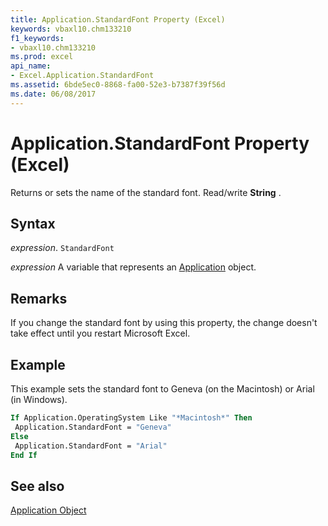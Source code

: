 ```yaml
---
title: Application.StandardFont Property (Excel)
keywords: vbaxl10.chm133210
f1_keywords:
- vbaxl10.chm133210
ms.prod: excel
api_name:
- Excel.Application.StandardFont
ms.assetid: 6bde5ec0-8868-fa00-52e3-b7387f39f56d
ms.date: 06/08/2017
---
```



# Application.StandardFont Property (Excel)

Returns or sets the name of the standard font. Read/write  **String** .


## Syntax

 _expression_. `StandardFont`

 _expression_ A variable that represents an [Application](Excel.Application-graph-property.md) object.


## Remarks

If you change the standard font by using this property, the change doesn't take effect until you restart Microsoft Excel.


## Example

This example sets the standard font to Geneva (on the Macintosh) or Arial (in Windows).


```vb
If Application.OperatingSystem Like "*Macintosh*" Then 
 Application.StandardFont = "Geneva" 
Else 
 Application.StandardFont = "Arial" 
End If
```


## See also


[Application Object](Excel.Application(object).md)

